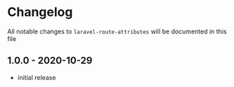 # Changelog

All notable changes to `laravel-route-attributes` will be documented in this file

## 1.0.0 - 2020-10-29

- initial release
